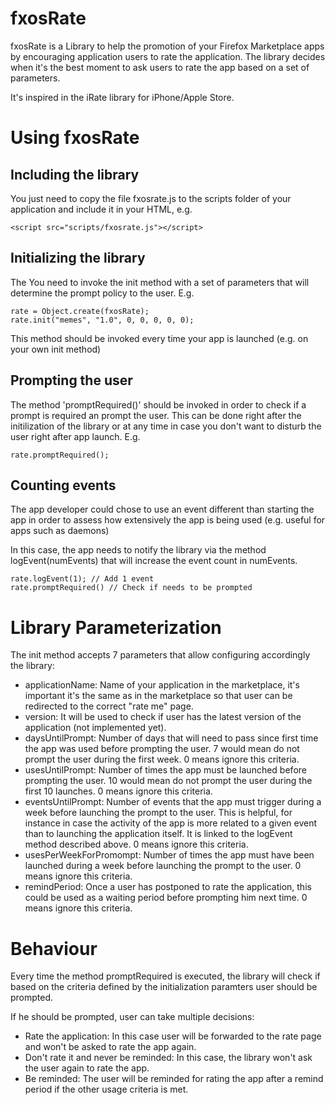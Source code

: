 fxosRate
========

fxosRate is a Library to help the promotion of your Firefox Marketplace apps by encouraging application users to rate the application. The library decides when it's the best moment to ask users to rate the app based on a set of parameters.

It's inspired in the iRate library for iPhone/Apple Store. 

Using fxosRate
==============

Including the library
--------------

You just need to copy the file fxosrate.js to the scripts folder of your application and include it in your HTML, e.g.

	<script src="scripts/fxosrate.js"></script>
	
Initializing the library
------------------------

The 
You need to invoke the init method with a set of parameters that will determine the prompt policy to the user. E.g.

	rate = Object.create(fxosRate);
	rate.init("memes", "1.0", 0, 0, 0, 0, 0);
	
This method should be invoked every time your app is launched (e.g. on your own init method)

Prompting the user
-------------------------

The method 'promptRequired()' should be invoked in order to check if a prompt is required an prompt the user. This can be done right after the initilization of the library or at any time in case you don't want to disturb the user right after app launch. E.g.

	rate.promptRequired();

Counting events
-------------------------

The app developer could chose to use an event different than starting the app in order to assess how extensively the app is being used (e.g. useful for apps such as daemons)

In this case, the app needs to notify the library via the method logEvent(numEvents) that will increase the event count in numEvents.

	rate.logEvent(1); // Add 1 event
	rate.promptRequired() // Check if needs to be prompted
	
	
Library Parameterization
========================

The init method accepts 7 parameters that allow configuring accordingly the library:

* applicationName: Name of your application in the marketplace, it's important it's the same as in the marketplace so that user can be redirected to the correct "rate me" page.
* version: It will be used to check if user has the latest version of the application (not implemented yet).
* daysUntilPrompt: Number of days that will need to pass since first time the app was used before prompting the user. 7 would mean do not prompt the user during the first week. 0 means ignore this criteria.
* usesUntilPrompt: Number of times the app must be launched before prompting the user. 10 would mean do not prompt the user during the first 10 launches. 0 means ignore this criteria.
* eventsUntilPrompt: Number of events that the app must trigger during a week before launching the prompt to the user. This is helpful, for instance in case the activity of the app is more related to a given event than to launching the application itself. It is linked to the logEvent method described above. 0 means ignore this criteria.
* usesPerWeekForPromompt: Number of times the app must have been launched during a week before launching the prompt to the user. 0 means ignore this criteria.
* remindPeriod: Once a user has postponed to rate the application, this could be used as a waiting period before prompting him next time. 0 means ignore this criteria.

Behaviour
================

Every time the method promptRequired is executed, the library will check if based on the criteria defined by the initialization paramters user should be prompted.

If he should be prompted, user can take multiple decisions:

- Rate the application: In this case user will be forwarded to the rate page and won't be asked to rate the app again.
- Don't rate it and never be reminded: In this case, the library won't ask the user again to rate the app.
- Be reminded: The user will be reminded for rating the app after a remind period if the other usage criteria is met.



